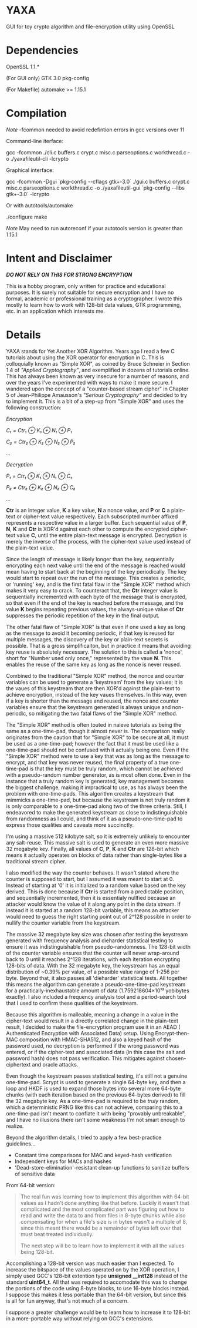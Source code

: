 # YAXA
GUI for toy crypto algorithm and file-encryption utility using OpenSSL

# Dependencies
OpenSSL 1.1.*

(For GUI only)
GTK 3.0
pkg-config

(For Makefile)
automake >= 1.15.1

# Compilation

*Note* -fcommon needed to avoid redefintion errors in gcc versions over 11

Command-line iterface:

gcc -fcommon ./cli.c buffers.c crypt.c misc.c parseoptions.c workthread.c -o ./yaxafileutil-cli -lcrypto

Graphical interface:

gcc -fcommon -Dgui \`pkg-config --cflags gtk+-3.0\` ./gui.c buffers.c crypt.c misc.c parseoptions.c workthread.c -o ./yaxafileutil-gui \`pkg-config --libs gtk+-3.0\` -lcrypto

Or with autotools/automake

./configure
make

*Note* May need to run autoreconf if your autotools version is greater than 1.15.1

# Intent and Disclaimer

__*DO NOT RELY ON THIS FOR STRONG ENCRYPTION*__

This is a hobby program, only written for practice and educational purposes.  It is surely not suitable for secure encryption and I have no formal, academic or professional training as a cryptographer.  I wrote this mostly to learn how to work with 128-bit data values, GTK programming, etc. in an application which interests me.

# Details

YAXA stands for Yet Another XOR Algorithm.  Years ago I read a few C tutorials about using the XOR operator for encryption in C. This is colloquially known as "Simple XOR", as coined by Bruce Schneier in Section 1.4 of *"Applied Cryptography"*, and exemplified in dozens of tutorials online.  This has always been known as very insecure for a number of reasons, and over the years I've experimented with ways to make it more secure.  I wandered upon the concept of a "counter-based stream cipher" in Chapter 5 of Jean-Philippe Amausson's *"Serious Cryptography"* and decided to try to implement it.  This is a bit of a step-up from "Simple XOR" and uses the following construction:

*Encryption*

*C₁ = Ctr₁ ⊕ K₁ ⊕ N₁ ⊕ P₁*

*C₂ = Ctr₂ ⊕ K₂ ⊕ N₂ ⊕ P₂*

*...*

*Decryption*

*P₁ = Ctr₁ ⊕ K₁ ⊕ N₁ ⊕ C₁*

*P₂ = Ctr₂ ⊕ K₂ ⊕ N₂ ⊕ C₂*

*...*

**Ctr** is an integer value, **K** a key value, **N** a nonce value, and **P** or **C** a plain-text or cipher-text value respectively.  Each subscripted number affixed represents a respective value in a larger buffer. Each sequential value of **P**, **N**, **K** and **Ctr** is XOR'd against each other to compute the encrypted cipher-text value **C**, until the entire plain-text message is encrypted. Decryption is merely the inverse of the process, with the cipher-text value used instead of the plain-text value.

Since the length of message is likely longer than the key, sequentially encrypting each next value until the end of the message is reached would mean having to start back at the beginning of the key periodically.  The key would start to repeat over the run of the message. This creates a periodic, or 'running' key, and is the first fatal flaw in the "Simple XOR" method which makes it very easy to crack.  To counteract that, the **Ctr** integer value is sequentially incremented with each byte of the message that is encrypted, so that even if the end of the key is reached before the message, and the value **K** begins repeating previous values, the always-unique value of **Ctr** suppresses the periodic repetition of the key in the final output.

The other fatal flaw of "Simple XOR" is that even if one used a key as long as the message to avoid it becoming periodic, if that key is reused for multiple messages, the discovery of the key or plain-text secrets is possible.  That is a gross simplificaiton, but in practice it means that avoiding key reuse is absolutely necessary.  The solution to this is called a 'nonce', short for "Number used only once," represented by the vaue **N**.  This enables the reuse of the same key as long as the nonce is never reused.

Combined to the traditional "Simple XOR" method, the nonce and counter variables can be used to generate a 'keystream' from the key values; it is the vaues of this keystream that are then XOR'd against the plain-text to achieve encryption, instead of the key vaues themselves.  In this way, even if a key is shorter than the message and reused, the nonce and counter variables ensure that the keystream generated is always unique and non-periodic, so mitigating the two fatal flaws of the "Simple XOR" method.

The "Simple XOR" method is often touted in naieve tutorials as being the same as a one-time-pad, though it almost never is. The comparison really originates from the caution that for "Simple XOR" to be secure at all, it must be used as a one-time-pad; however the fact that it must be used like a one-time-pad should not be confused with it actually being one.  Even if the "Simple XOR" method were to use a key that was as long as the message to encrypt, and that key was never reused, the final property of a true one-time-pad is that the key must be truly random, which cannot be achieved with a pseudo-random number generator, as is most often done.  Even in the instance that a truly random key is generated, key management becomes the biggest challenge, making it impractical to use, as has always been the problem with one-time-pads.  This algorithm creates a keystream that mimmicks a one-time-pad, but because the keystream is not truly random it is only comparable to a one-time-pad along two of the three criteria.  Still, I endeavored to make the generated keystream as close to indistinguishable from randomness as I could, and think of it as a pseudo-one-time-pad to express those qualities and caveats more succinctly.

I'm using a massive 512 kilobyte salt, so it is extremely unlikely to encounter any salt-reuse.  This massive salt is used to generate an even more massive 32 megabyte key. Finally, all values of **C**, **P**, **K** and **Ctr** are 128-bit which means it actually operates on blocks of data rather than single-bytes like a traditional stream cipher.

I also modified the way the counter behaves. It wasn't stated where the counter is supposed to start, but I assumed it was meant to start at 0. Instead of starting at '0' it is initialized to a random value based on the key derived. This is done because if **Ctr** is started from a predictable position, and sequentially incremented, then it is essentialy nullfied because an attacker would know the value of it along any point in the data stream. If instead it is started at a random 128-bit variable, this means an attacker would need to guess the right starting point out of 2^128 possible in order to nullify the counter variable from the keystream.

The massive 32 megabyte key size was chosen after testing the keystream generated with frequency analysis and dieharder statistical testing to ensure it was indistinguishable from pseudo-randomness.  The 128-bit width of the counter variable ensures that the counter will never wrap-around back to 0 until it reaches 2^128 iterations, with each iteration encrypting 128-bits of data.  With the 32 megabyte key, the keystream has an equal distribution of ~0.39% per value, of a possible value range of 1-256 per byte.  Beyond that, it also passes all 'dieharder' statistical tests. All together this  means the algorithm can generate a pseudo-one-time-pad keystream for a practically-inexhaustable amount of data (1.759218604×10¹³ yobibytes exactly).  I also included a frequency analysis tool and a period-search tool that I used to confirm these qualities of the keystream.

Because this algorithm is malleable, meaning a change in a value in the cipher-text would result in a directly correlated change in the plain-text result, I decided to make the file-encryption program use it in an AEAD ( Authenticated Encryption with Associated Data) setup. Using Encrypt-then-MAC composition with HMAC-SHA512, and also a keyed hash of the password used, no decryption is performed if the wrong password was entered, or if the cipher-text and associated data (in this case the salt and password hash) does not pass verification.  This mitigates against chosen-ciphertext and oracle attacks.

Even though the keystream passes statistical testing, it's still not a genuine one-time-pad. Scrypt is used to generate a single 64-byte key, and then a loop and HKDF is used to expand those bytes into several more 64-byte chunks (with each iteration based on the previous 64-bytes derived) to fill the 32 megabyte key. As a one-time-pad is required to be *truly* random, which a deterministic PRNG like this can not achieve, comparing this to a one-time-pad isn't meant to conflate it with being "provably unbreakable", and I have no illusions there isn't some weakness I'm not smart enough to realize.

Beyond the algorithm details, I tried to apply a few best-practice guidelines...
* Constant time comparisons for MAC and keyed-hash verification
* Independent keys for MACs and hashes
* 'Dead-store-elimination'-resistant clean-up functions to sanitize buffers of sensitive data

From 64-bit version:

> The real fun was learning how to implement this algorithm with 64-bit values as I hadn't done anything like that before. Luckily it wasn't that complicated and the most complicated part was figuring out how to read and write the data to and from files in 8-byte chunks whlie also compensating for when a file's size is in bytes wasn't a multiple of 8, since this meant there would be a remainder of bytes left over that must beat treated individually.
>
> The next step will be to learn how to implement it with all the values being 128-bit.

Accomplishing a 128-bit version was much easier than I expected.  To increase the bitspace of the values operated on by the XOR operation, I simply used GCC's 128-bit extention type **unsigned __int128** instead of the standard **uint64_t**.  All that was required to accomodate this was to change the portions of the code using 8-byte blocks, to use 16-byte blocks instead.  I suppose this makes it less portable than the 64-bit version, but since this is all for fun anyway, that's not much of a concern.

I suppose a greater challenge would be to learn how to increase it to 128-bit in a more-portable way without relying on GCC's extensions.

